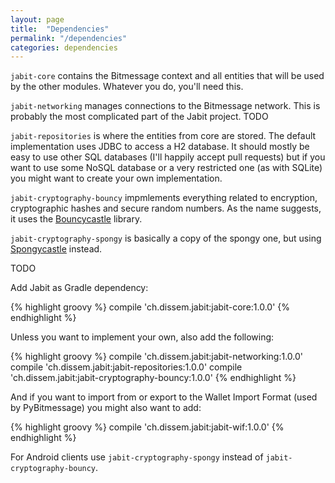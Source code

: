 ```yaml
---
layout: page
title:  "Dependencies"
permalink: "/dependencies"
categories: dependencies
---
```


`jabit-core` contains the Bitmessage context and all entities that will be used by the other modules.
Whatever you do, you'll need this.

`jabit-networking` manages connections to the Bitmessage network. This is probably the most complicated
part of the Jabit project. TODO

`jabit-repositories` is where the entities from core are stored. The default implementation uses JDBC
to access a H2 database. It should mostly be easy to use other SQL databases (I'll happily accept pull
requests) but if you want to use some NoSQL database or a very restricted one (as with SQLite) you might
want to create your own implementation.

`jabit-cryptography-bouncy` impmlements everything related to encryption, cryptographic hashes and
secure random numbers. As the name suggests, it uses the [Bouncycastle](https://www.bouncycastle.org/)
library.

`jabit-cryptography-spongy` is basically a copy of the spongy one, but using
[Spongycastle](https://rtyley.github.io/spongycastle/) instead.




TODO

Add Jabit as Gradle dependency:

{% highlight groovy %}
compile 'ch.dissem.jabit:jabit-core:1.0.0'
{% endhighlight %}

Unless you want to implement your own, also add the following:

{% highlight groovy %}
compile 'ch.dissem.jabit:jabit-networking:1.0.0'
compile 'ch.dissem.jabit:jabit-repositories:1.0.0'
compile 'ch.dissem.jabit:jabit-cryptography-bouncy:1.0.0'
{% endhighlight %}

And if you want to import from or export to the Wallet Import Format (used by PyBitmessage) you might also want to add:

{% highlight groovy %}
compile 'ch.dissem.jabit:jabit-wif:1.0.0'
{% endhighlight %}

For Android clients use `jabit-cryptography-spongy` instead of `jabit-cryptography-bouncy`.
